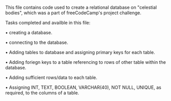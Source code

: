 This file contains code used to create a relational database on "celestial bodies", which was a part of freeCodeCamp's project challenge.

Tasks completed and availble in this file:

•	creating a database.

•	connecting to the database. 

•	Adding tables to database and assigning primary keys for each table.

•	Adding foriegn keys to a table referencing to rows of other table within the database. 

•	Adding sufficient rows/data to each table.

•	Assigning INT, TEXT, BOOLEAN, VARCHAR(40), NOT NULL, UNIQUE, as required, to the columns of a table. 
